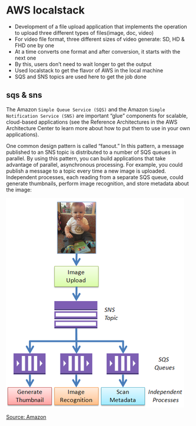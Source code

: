 # AWS localstack

- Development of a file upload application that implements the operation to upload three different types of files(image, doc, video)
- For video file format, three different sizes of video generate: SD, HD & FHD one by one
- At a time converts one format and after conversion, it starts with the next one
- By this, users don’t need to wait longer to get the output 
- Used localstack to get the flavor of AWS in the local machine
- SQS and SNS topics are used here to get the job done

## sqs & sns

The Amazon `Simple Queue Service (SQS)` and the Amazon `Simple Notification Service (SNS)` are important “glue” components for scalable, cloud-based applications (see the Reference Architectures in the AWS Architecture Center to learn more about how to put them to use in your own applications).

One common design pattern is called “fanout.” In this pattern, a message published to an SNS topic is distributed to a number of SQS queues in parallel. By using this pattern, you can build applications that take advantage of parallel, asynchronous processing. For example, you could publish a message to a topic every time a new image is uploaded. Independent processes, each reading from a separate SQS queue, could generate thumbnails, perform image recognition, and store metadata about the image:

![Alt text](image.png)

[Source: Amazon](https://aws.amazon.com/blogs/aws/queues-and-notifications-now-best-friends/)
